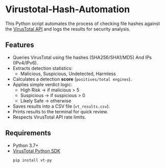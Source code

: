 # Virustotal-Hash-Automation
This Python script automates the process of checking file hashes against the [VirusTotal API](https://www.virustotal.com/) and logs the results for security analysis.

## Features
- Queries VirusTotal using file hashes (SHA256/SHA1/MD5) And IPs (IPv4/IPv6).
- Extracts detection statistics:
  - Malicious, Suspicious, Undetected, Harmless
- Calculates a detection **score** (`positives/total engines`).
- Applies simple verdict logic:
  - High Risk → if malicious > 5
  - Suspicious → if suspicious > 0
  - Likely Safe → otherwise
- Saves results into a CSV file (`vt_results.csv`).
- Prints results to the terminal for quick review.
- Respects VirusTotal API rate limits.

## Requirements
- Python 3.7+
- [VirusTotal Python SDK](https://github.com/VirusTotal/vt-py)
  ```bash
  pip install vt-py

